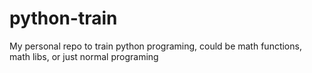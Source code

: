 # python-train
My personal repo to train python programing, could be math functions, math libs, or just normal programing

